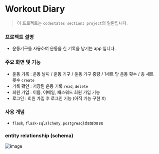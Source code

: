 # **Workout Diary**

> 이 프로젝트는 `codestates section3 project`의 일환입니다.


### 프로젝트 설명
- 운동기구를 사용하여 운동을 한 기록을 남기는 app 입니다.


### 주요 화면 및 기능
- 운동 기록 : 운동 날짜 / 운동 기구 / 운동 기구 중량 / 1세트 당 운동 횟수 / 총 세트 횟수 `create` 
- 기록 확인 : 저장된 운동 기록 `read`, `delete`
- 회원 가입 : 이름, 이메일, 패스워드 회원 가입 기능
- 로그인 : 회원 가입 후 로그인 기능 (아직 기능 구현 X)

### 사용 개념
- `flask`, `flask-sqlalchemy`, `postgresql`database

### entity relationship (schema)
   ![image](https://user-images.githubusercontent.com/74661937/144898320-83c7cb24-cf5f-4462-81b1-68e7cb1e617b.png)


